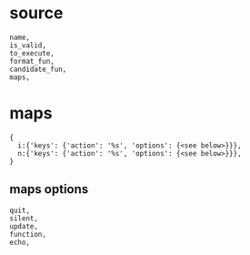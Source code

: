# source

```viml
name,
is_valid,
to_execute,
format_fun,
candidate_fun,
maps,
```

# maps

```viml
{
  i:{'keys': {'action': '%s', 'options': {<see below>}}},
  n:{'keys': {'action': '%s', 'options': {<see below>}}},
}
```

## maps options

```viml
quit,
silent,
update,
function,
echo,
```
